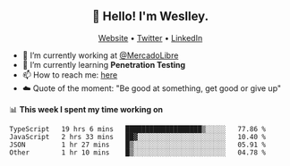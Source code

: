 <h2 align="center">👋 Hello! I'm Weslley.</h2>
<p align="center">
  <a href="http://weslleyneri.com.br">Website</a> •
  <a href="https://twitter.com/Weslley_Neri">Twitter</a> •
  <a href="https://www.linkedin.com/in/weslley-neri-3658908b">LinkedIn</a>
</p>


- 🔭 I’m currently working at [@MercadoLibre](https://github.com/mercadolibre)
- 🌱 I’m currently learning **Penetration Testing**
- 📫 How to reach me: [here](mailto:weslley39@gmail.com)
- ☁️ Quote of the moment: "Be good at something, get good or give up"

📊 **This week I spent my time working on**
<!--START_SECTION:waka-->

```text
TypeScript   19 hrs 6 mins   ███████████████████▒░░░░░   77.86 %
JavaScript   2 hrs 33 mins   ██▓░░░░░░░░░░░░░░░░░░░░░░   10.40 %
JSON         1 hr 27 mins    █▒░░░░░░░░░░░░░░░░░░░░░░░   05.91 %
Other        1 hr 10 mins    █▒░░░░░░░░░░░░░░░░░░░░░░░   04.78 %
```

<!--END_SECTION:waka-->

<!-- Inspired by https://github.com/gruselhaus/gruselhaus -->